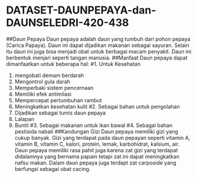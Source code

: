 # DATASET-DAUNPEPAYA-dan-DAUNSELEDRI-420-438

##Daun Pepaya
Daun pepaya adalah daun yang tumbuh dari pohon pepaya (Carica Papaya). Daun ini dapat dijadikan makanan sebagai sayuran. Selain itu daun ini juga bisa menjadi obat untuk berbagai macam penyakit. Daun ini berbentuk menjari seperti tangan manusia.
##Manfaat
Daun pepaya dapat dimanfaatkan untuk beberapa hal:
#1. Untuk Kesehatan
1. mengobati demam berdarah
2. Mengontrol gula darah
3. Memperbaki sistem pencernaan
4. Memiliki efek antimilasi
5. Mempercepat pertumbuhan rambut
6. Meningkatkan kesehatan kulit
#2. Sebagai bahan untuk pengolahan
1. Dijadikan sebagai tumis daun pepaya
2. Lalapan
3. Buntil
#3. Sebagai makanan untuk ikan bawal
#4. Sebagai bahan pestisida nabati
##Kandungan Gizi
Daun pepaya memiliki gizi yang cukup banyak. Gizi yang terdapat pada daun pepayan seperti vitamin A, vitamin B, vitamin C, kalori, protein, lemak, karbohidrat, kalsium, air. Daun pepaya memiliki rasa pahit juga karena zat gizi yang terdapat didalamnya yang bernama papain tetapi zat ini dapat meningkatkan nafsu makan. Dalam daun pepaya juga terdapt zat carposide yang berfungsi sebagai obat cacing.

